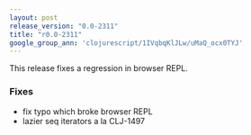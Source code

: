 ```yaml
---
layout: post
release_version: "0.0-2311"
title: "r0.0-2311"
google_group_ann: 'clojurescript/1IVqbqKlJLw/uMaQ_ocx0TYJ'
---
```


This release fixes a regression in browser REPL. 

### Fixes 
* fix typo which broke browser REPL 
* lazier seq iterators a la CLJ-1497 
